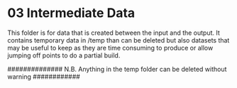 # 03 Intermediate Data

This folder is for data that is created between the input and the output. It contains temporary data in /temp than can be deleted but also datasets that may be useful to keep as they are time consuming to produce or allow jumping off points to do a partial build.

##############
N.B. Anything in the temp folder can be deleted without warning
############